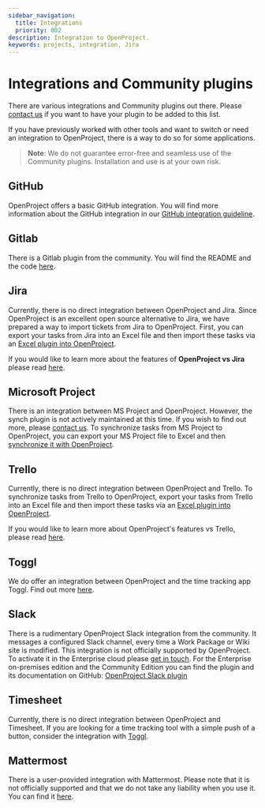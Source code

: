 ```yaml
---
sidebar_navigation:
  title: Integrations
  priority: 002
description: Integration to OpenProject.
keywords: projects, integration, Jira
---
```

# Integrations and Community plugins

There are various integrations and Community plugins out there. Please [contact us](https://www.openproject.org/contact-us/) if you want to have your plugin to be added to this list.

If you have previously worked with other tools and want to switch or need an integration to OpenProject, there is a way to do so for some applications.

> **Note**:  We do not guarantee error-free and seamless use of the Community plugins. Installation and use is at your own risk.


## GitHub

OpenProject offers a basic GitHub integration. You will find more information about the GitHub integration in our [GitHub integration guideline](./github-integration/).

## Gitlab

There is a Gitlab plugin from the community. You will find the README and the code [here](https://github.com/btey/openproject-gitlab-integration).


## Jira

Currently, there is no direct integration between OpenProject and Jira. Since OpenProject is an excellent open source alternative to Jira, we have prepared a way to import tickets from Jira to OpenProject. First, you can export your tasks from Jira into an Excel file and then import these tasks via an [Excel plugin into OpenProject](./excel-synchronization).

If you would like to learn more about the features of **OpenProject vs Jira** please read [here](https://www.openproject.org/blog/open-source-jira-alternative/).

## Microsoft Project

There is an integration between MS Project and OpenProject. However, the synch plugin is not actively maintained at this time. If you wish to find out more, please [contact us](https://www.openproject.org/contact-us/).
To synchronize tasks from MS Project to OpenProject, you can export your MS Project file to Excel and then [synchronize it with OpenProject]( ./excel-synchronization).

## Trello

Currently, there is no direct integration between OpenProject and Trello. To synchronize tasks from Trello to OpenProject, export your tasks from Trello into an Excel file and then import these tasks via an [Excel plugin into OpenProject](./excel-synchronization).

If you would like to learn more about OpenProject's features vs Trello, please read [here](https://www.openproject.org/blog/trello-alternative/).

## Toggl

We do offer an integration between OpenProject and the time tracking app Toggl. Find out more [here](../../user-guide/time-and-costs/time-tracking/toggl-integration/).

## Slack

There is a rudimentary OpenProject Slack integration from the community. It messages a configured Slack channel, every time a Work Package or Wiki site is modified. This integration is not officially supported by OpenProject.
To activate it in the Enterprise cloud please [get in touch](https://www.openproject.org/contact-us/). For the Enterprise on-premises edition and the Community Edition you can find the plugin and its documentation on GitHub: [OpenProject Slack plugin](https://github.com/opf/openproject-slack) 

## Timesheet
Currently, there is no direct integration between OpenProject and Timesheet. If you are looking for a time tracking tool with a simple push of a button, consider the integration with [Toggl](../../user-guide/time-and-costs/time-tracking/toggl-integration/).

## Mattermost

There is a user-provided integration with Mattermost. Please note that it is not officially supported and that we do not take any liability when you use it. You can find it [here](https://github.com/girish17/op-mattermost).